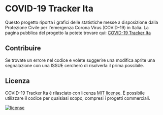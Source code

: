 # COVID-19 Tracker Ita

Questo progetto riporta i grafici delle statistiche messe a disposizione dalla Protezione Civile per l'emergenza Corona Virus (COVID-19) in Italia. La pagina pubblica del progetto la potete trovare qui: [COVID-19 Tracker Ita](https://polilluminato.github.io/covid19trackerita/)

## Contribuire

Se trovate un errore nel codice e volete suggerire una modifica aprite una segnalazione con una ISSUE cercherò di risolverla il prima possibile.

## Licenza

COVID-19 Tracker Ita è rilasciato con licenza [MIT license](LICENSE.md). È possibile utilizzare il codice per qualsiasi scopo, compresi i progetti commerciali.

[![license](https://img.shields.io/badge/License-MIT-yellow.svg)](https://opensource.org/licenses/MIT)